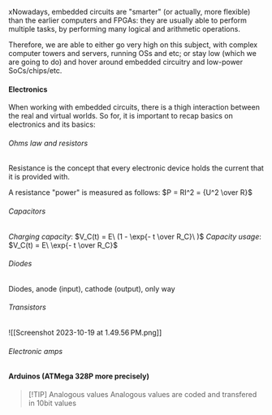 xNowadays, embedded circuits are "smarter" (or actually, more flexible) than the earlier computers and FPGAs: they are usually able to perform multiple tasks, by performing many logical and arithmetic operations. 

Therefore, we are able to either go very high on this subject, with complex computer towers and servers, running OSs and etc; or stay low (which we are going to do) and hover around embedded circuitry and low-power SoCs/chips/etc. 

#### Electronics
When working with embedded circuits, there is a thigh interaction between the real and virtual worlds. So for, it is important to recap basics on electronics and its basics:

###### Ohms law and resistors
Resistance is the concept that every electronic device holds the current that it is provided with. 

A resistance "power" is measured as follows: $P = RI^2 = {U^2 \over R}$

###### Capacitors

_Charging capacity_: $V_C(t) = E\ (1 - \exp{- t \over R_C}\ )$
_Capacity usage_: $V_C(t) = E\ \exp{- t \over R_C}$

###### Diodes
Diodes, anode (input), cathode (output), only way

###### Transistors
![[Screenshot 2023-10-19 at 1.49.56 PM.png]]

###### Electronic amps

#### Arduinos (ATMega 328P more precisely) 
> [!TIP] Analogous values
> Analogous values are coded and transfered in 10bit values